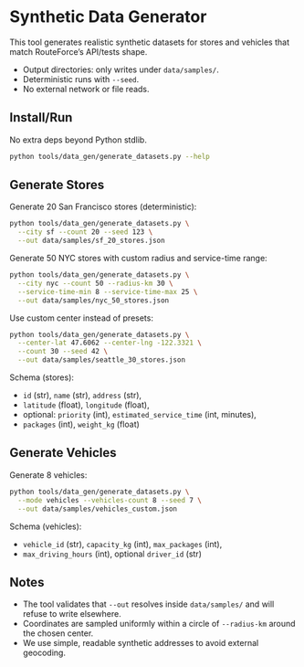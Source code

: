 # Synthetic Data Generator

This tool generates realistic synthetic datasets for stores and vehicles that match RouteForce’s API/tests shape.

- Output directories: only writes under `data/samples/`.
- Deterministic runs with `--seed`.
- No external network or file reads.

## Install/Run

No extra deps beyond Python stdlib.

```bash
python tools/data_gen/generate_datasets.py --help
```

## Generate Stores

Generate 20 San Francisco stores (deterministic):
```bash
python tools/data_gen/generate_datasets.py \
  --city sf --count 20 --seed 123 \
  --out data/samples/sf_20_stores.json
```

Generate 50 NYC stores with custom radius and service-time range:
```bash
python tools/data_gen/generate_datasets.py \
  --city nyc --count 50 --radius-km 30 \
  --service-time-min 8 --service-time-max 25 \
  --out data/samples/nyc_50_stores.json
```

Use custom center instead of presets:
```bash
python tools/data_gen/generate_datasets.py \
  --center-lat 47.6062 --center-lng -122.3321 \
  --count 30 --seed 42 \
  --out data/samples/seattle_30_stores.json
```

Schema (stores):
- `id` (str), `name` (str), `address` (str),
- `latitude` (float), `longitude` (float),
- optional: `priority` (int), `estimated_service_time` (int, minutes),
- `packages` (int), `weight_kg` (float)

## Generate Vehicles

Generate 8 vehicles:
```bash
python tools/data_gen/generate_datasets.py \
  --mode vehicles --vehicles-count 8 --seed 7 \
  --out data/samples/vehicles_custom.json
```

Schema (vehicles):
- `vehicle_id` (str), `capacity_kg` (int), `max_packages` (int),
- `max_driving_hours` (int), optional `driver_id` (str)

## Notes
- The tool validates that `--out` resolves inside `data/samples/` and will refuse to write elsewhere.
- Coordinates are sampled uniformly within a circle of `--radius-km` around the chosen center.
- We use simple, readable synthetic addresses to avoid external geocoding.

